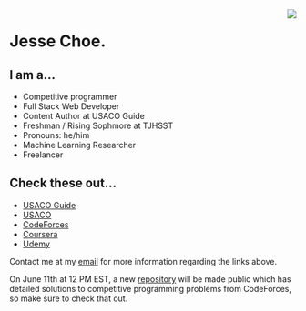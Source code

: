 <a>
<img align="right" src="https://github-readme-stats.vercel.app/api?username=jessechoe10&theme=algolia">
</a>

<h1>
Jesse Choe.
</h1>

<h2>
	I am a...
</h2>

- Competitive programmer
- Full Stack Web Developer
- Content Author at USACO Guide
- Freshman / Rising Sophmore at TJHSST
- Pronouns: he/him
- Machine Learning Researcher
- Freelancer

<h2>
	Check these out...
</h2>

- [USACO Guide](https://usaco.guide)
- [USACO](http://usaco.org)
- [CodeForces](https://codeforces.com)
- [Coursera](https://www.coursera.org)
- [Udemy](https://www.udemy.com/)

Contact me at my [email](jessechoe10@gmail.com) for more information regarding the links above.

On June 11th at 12 PM EST, a new [repository](https://github.com/jessechoe10/CP) will be made public which has detailed solutions to competitive programming problems from CodeForces, so make sure to check that out.

